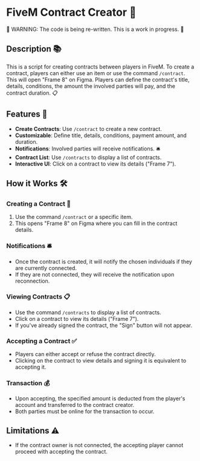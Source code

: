 # FiveM Contract Creator 📝

🚧 WARNING: The code is being re-written. This is a work in progress. 🚧

## Description 📚

This is a script for creating contracts between players in FiveM. To create a contract, players can either use an item or use the command `/contract`. This will open "Frame 8" on Figma. Players can define the contract's title, details, conditions, the amount the involved parties will pay, and the contract duration. 📋

## Features 🌟

- **Create Contracts**: Use `/contract` to create a new contract.
- **Customizable**: Define title, details, conditions, payment amount, and duration.
- **Notifications**: Involved parties will receive notifications. 🛎️
- **Contract List**: Use `/contracts` to display a list of contracts.
- **Interactive UI**: Click on a contract to view its details ("Frame 7").

## How it Works 🛠️

### Creating a Contract 📝

1. Use the command `/contract` or a specific item.
2. This opens "Frame 8" on Figma where you can fill in the contract details.

### Notifications 🛎️

- Once the contract is created, it will notify the chosen individuals if they are currently connected.
- If they are not connected, they will receive the notification upon reconnection.

### Viewing Contracts 📋

- Use the command `/contracts` to display a list of contracts.
- Click on a contract to view its details ("Frame 7").
- If you've already signed the contract, the "Sign" button will not appear.

### Accepting a Contract ✅

- Players can either accept or refuse the contract directly.
- Clicking on the contract to view details and signing it is equivalent to accepting it.

### Transaction 💰

- Upon accepting, the specified amount is deducted from the player's account and transferred to the contract creator.
- Both parties must be online for the transaction to occur.

## Limitations ⚠️

- If the contract owner is not connected, the accepting player cannot proceed with accepting the contract.
